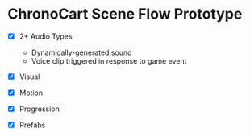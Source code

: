 # ChronoCart Scene Flow Prototype
- [x]  2+ Audio Types
    * Dynamically-generated sound
    * Voice clip triggered in response to game event
- [x]  Visual
- [x]  Motion
- [x]  Progression
- [x]  Prefabs
    